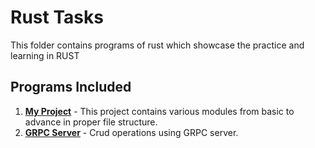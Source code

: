 # Rust Tasks

This folder contains programs of rust which showcase the practice and learning in RUST

## Programs Included

1. **[My Project](my-project/)** - This project contains various modules from basic to advance in proper file structure.
2. **[GRPC Server](grpc_server/)** - Crud operations using GRPC server.
